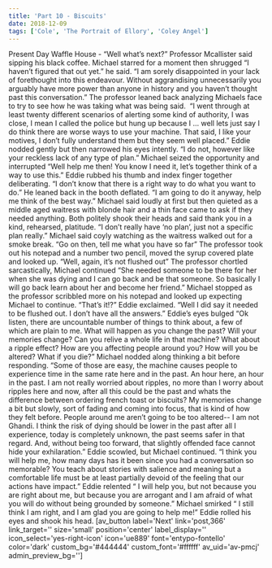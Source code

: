 ```yaml
---
title: 'Part 10 - Biscuits'
date: 2018-12-09
tags: ['Cole', 'The Portrait of Ellory', 'Coley Angel']
---
```


Present Day Waffle House - “Well what’s next?” Professor Mcallister said sipping his black coffee. Michael starred for a moment then shrugged “I haven’t figured that out yet.” he said. “I am sorely disappointed in your lack of forethought into this endeavour. Without aggrandising unnecessarily you arguably have more power than anyone in history and you haven’t thought past this conversation.” The professor leaned back analyzing Michaels face to try to see how he was taking what was being said.  “I went through at least twenty different scenarios of alerting some kind of authority, I was close, I mean I called the police but hung up because I … well lets just say I do think there are worse ways to use your machine. That said, I like your motives, I don’t fully understand them but they seem well placed.” Eddie nodded gently but then narrowed his eyes intently. “I do not, however like your reckless lack of any type of plan.” Michael seized the opportunity and interrupted “Well help me then! You know I need it, let’s together think of a way to use this.” Eddie rubbed his thumb and index finger together deliberating. “I don’t know that there is a right way to do what you want to do.” He leaned back in the booth deflated. “I am going to do it anyway, help me think of the best way.” Michael said loudly at first but then quieted as a middle aged waitress with blonde hair and a thin face came to ask if they needed anything. Both politely shook their heads and said thank you in a kind, rehearsed, platitude. “I don’t really have ‘no plan’, just not a specific plan really.” Michael said coyly watching as the waitress walked out for a smoke break. “Go on then, tell me what you have so far” The professor took out his notepad and a number two pencil, moved the syrup covered plate and looked up. “Well, again, it’s not flushed out” The professor chortled sarcastically, Michael continued “She needed someone to be there for her when she was dying and I can go back and be that someone. So basically I will go back learn about her and become her friend.” Michael stopped as the professor scribbled more on his notepad and looked up expecting Michael to continue. “That’s it!?” Eddie exclaimed. “Well I did say it needed to be flushed out. I don’t have all the answers.” Eddie’s eyes bulged “Ok listen, there are uncountable number of things to think about, a few of which are plain to me. What will happen as you change the past? Will your memories change? Can you relive a whole life in that machine? What about a ripple effect? How are you affecting people around you? How will you be altered? What if you die?” Michael nodded along thinking a bit before responding. “Some of those are easy, the machine causes people to experience time in the same rate here and in the past. An hour here, an hour in the past. I am not really worried about ripples, no more than I worry about ripples here and now, after all this could be the past and whats the difference between ordering french toast or biscuits? My memories change a bit but slowly, sort of fading and coming into focus, that is kind of how they felt before. People around me aren’t going to be too altered-- I am not Ghandi. I think the risk of dying should be lower in the past after all I experience, today is completely unknown, the past seems safer in that regard. And, without being too forward, that slightly offended face cannot hide your exhilaration.” Eddie scowled, but Michael continued. “I think you will help me, how many days has it been since you had a conversation so memorable? You teach about stories with salience and meaning but a comfortable life must be at least partially devoid of the feeling that our actions have impact.” Eddie relented “ I will help you, but not because you are right about me, but because you are arrogant and I am afraid of what you will do without being grounded by someone.” Michael smirked “ I still think I am right, and I am glad you are going to help me!” Eddie rolled his eyes and shook his head. [av_button label='Next' link='post,366' link_target='' size='small' position='center' label_display='' icon_select='yes-right-icon' icon='ue889' font='entypo-fontello' color='dark' custom_bg='#444444' custom_font='#ffffff' av_uid='av-pmcj' admin_preview_bg='']
